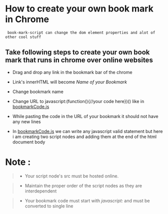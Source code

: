 # How to create your own book mark in Chrome

     book-mark-script can change the dom element properties and alot of other cool stuff
  




## Take following steps to create your own book mark that runs in chrome over online websites

  + Drag and drop any link in the bookmark bar of the chrome
  
  + Link's innerHTML will become _Name of your Bookmark_ 
  
  + Change bookmark name
  
  + Change URL to javascript:(function(){//your code here})() like in [bookmarkCode.js](https://yopensource.github.io/bookmarkletDemoForKids/Bookmarklet/bookmarkCode.js)
  
  + While pasting the code in the URL of your bookmark it should not have any new lines
  
  + In [bookmarkCode.js](https://yopensource.github.io/bookmarkletDemoForKids/Bookmarklet/bookmarkCode.js) we can write any javascript valid statement
    but here i am creating two script nodes and adding them at the end of the html document body
  
  
  
  
#  Note : 

> - Your script node's src must be hosted online.

> - Maintain the proper order of the script nodes as they are interdependent

> - Your bookmark code must start with *javascript:* and must be converted to single line
